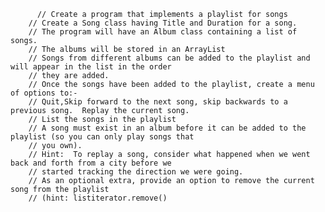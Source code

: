 	      // Create a program that implements a playlist for songs
        // Create a Song class having Title and Duration for a song.
        // The program will have an Album class containing a list of songs.
        // The albums will be stored in an ArrayList
        // Songs from different albums can be added to the playlist and will appear in the list in the order
        // they are added.
        // Once the songs have been added to the playlist, create a menu of options to:-
        // Quit,Skip forward to the next song, skip backwards to a previous song.  Replay the current song.
        // List the songs in the playlist
        // A song must exist in an album before it can be added to the playlist (so you can only play songs that
        // you own).
        // Hint:  To replay a song, consider what happened when we went back and forth from a city before we
        // started tracking the direction we were going.
        // As an optional extra, provide an option to remove the current song from the playlist
        // (hint: listiterator.remove()
